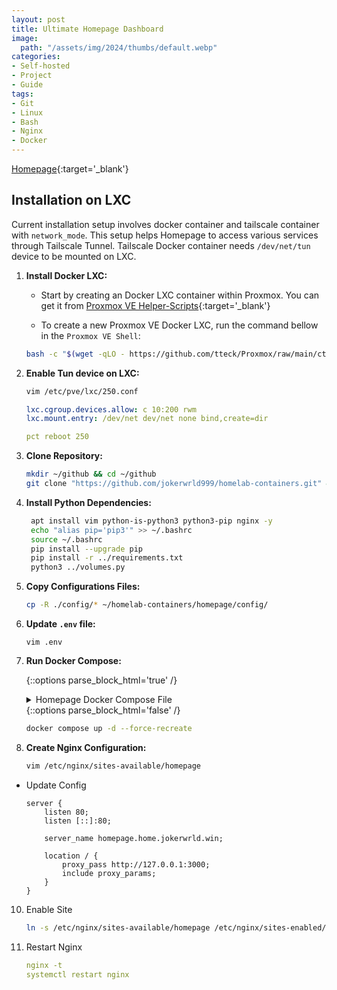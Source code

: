 ```yaml
---
layout: post
title: Ultimate Homepage Dashboard
image:
  path: "/assets/img/2024/thumbs/default.webp"
categories:
- Self-hosted
- Project
- Guide
tags:
- Git
- Linux
- Bash
- Nginx
- Docker
---
```

[Homepage](https://gethomepage.dev/latest/){:target='_blank'}





## Installation on LXC

Current installation setup involves docker container and tailscale container with `network_mode`. This setup helps Homepage to access various services through Tailscale Tunnel. Tailscale Docker container needs `/dev/net/tun` device to be mounted on LXC.

1. **Install Docker LXC:**

    - Start by creating an Docker LXC container within Proxmox. You can get it from [Proxmox VE Helper-Scripts](https://tteck.github.io/Proxmox/){:target='_blank'}

    - To create a new Proxmox VE Docker LXC, run the command bellow in the `Proxmox VE Shell`:

    ```bash
    bash -c "$(wget -qLO - https://github.com/tteck/Proxmox/raw/main/ct/docker.sh)"
    ```

6. **Enable Tun device on LXC:**

    ```bash
    vim /etc/pve/lxc/250.conf
    ```

    ```yaml
    lxc.cgroup.devices.allow: c 10:200 rwm
    lxc.mount.entry: /dev/net dev/net none bind,create=dir
    ```

    ```yaml
    pct reboot 250
    ```

2. **Clone Repository:**

    ```bash
    mkdir ~/github && cd ~/github
    git clone "https://github.com/jokerwrld999/homelab-containers.git" && cd homelab-containers/homepage
    ```

3. **Install Python Dependencies:**

    ```bash
     apt install vim python-is-python3 python3-pip nginx -y
     echo "alias pip='pip3'" >> ~/.bashrc
     source ~/.bashrc
     pip install --upgrade pip
     pip install -r ../requirements.txt
     python3 ../volumes.py
    ```

5. **Copy Configurations Files:**


    ```bash
    cp -R ./config/* ~/homelab-containers/homepage/config/
    ```
4. **Update `.env` file:**

    ```vim
    vim .env
    ```


7. **Run Docker Compose:**

    {::options parse_block_html='true' /}
    <details>
      <summary markdown='span'>Homepage Docker Compose File</summary>

      ```yaml
      ---
      version: '3.8'
      services:
        tailscale:
          container_name: tailscale
          hostname: tailscale-homepage
          image: tailscale/tailscale:latest
          restart: unless-stopped
          ports:
            - '3000:3000'
          environment:
            - TS_AUTHKEY=$TS_AUTHKEY
            - TS_EXTRA_ARGS=--accept-routes
            - TS_STATE_DIR=/var/lib/tailscale
            - TS_USERSPACE=false
          volumes:
            - tailscale-state:/var/lib/tailscale
            - /dev/net/tun:/dev/net/tun
          cap_add:
            - net_admin
            - sys_module
        homepage:
          container_name: homepage
          image: ghcr.io/gethomepage/homepage:latest
          depends_on:
            - tailscale
          restart: unless-stopped
          env_file:
            - ./.env
          volumes:
            - homepage-config:/app/config
            - /var/run/docker.sock:/var/run/docker.sock:ro
          network_mode: service:tailscale

      # Docker Volumes
      volumes:
        homepage-config:
          driver: local
          driver_opts:
            type: 'none'
            o: 'bind'
            device: '$VOLUME_PATH/homepage/config'
        tailscale-state:
          driver: local
          driver_opts:
            type: 'none'
            o: 'bind'
            device: '$VOLUME_PATH/tailscale/state'
      ```

    </details>
    {::options parse_block_html='false' /}


    ```bash
    docker compose up -d --force-recreate
    ```

8. **Create Nginx Configuration:**

    ```bash
    vim /etc/nginx/sites-available/homepage
    ```


  - Update Config

    ```vim
    server {
        listen 80;
        listen [::]:80;

        server_name homepage.home.jokerwrld.win;

        location / {
            proxy_pass http://127.0.0.1:3000;
            include proxy_params;
        }
    }
    ```

10. Enable Site

    ```bash
    ln -s /etc/nginx/sites-available/homepage /etc/nginx/sites-enabled/
    ```

11. Restart Nginx

    ```yaml
    nginx -t
    systemctl restart nginx
    ```
